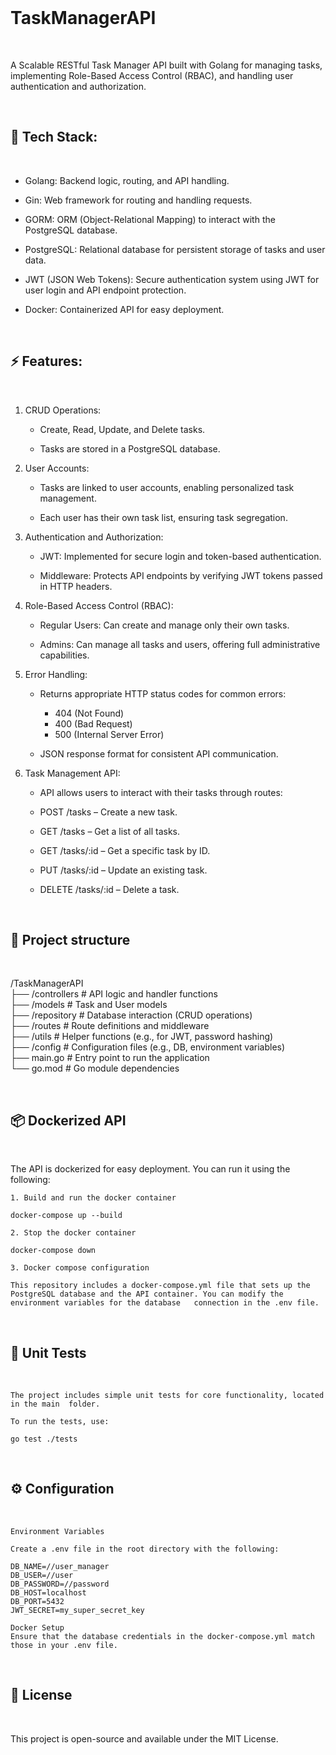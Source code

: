 <br/>

# TaskManagerAPI

<br/>

A Scalable RESTful Task Manager API built with Golang for managing tasks, implementing Role-Based Access Control (RBAC), and handling user authentication and authorization.

<br/>

## 🚀 Tech Stack:

<br/>

-   Golang: Backend logic, routing, and API handling.

-   Gin: Web framework for routing and handling requests.

-   GORM: ORM (Object-Relational Mapping) to interact with the PostgreSQL database.

-   PostgreSQL: Relational database for persistent storage of tasks and user data.

-   JWT (JSON Web Tokens): Secure authentication system using JWT for user login and API endpoint protection.

-   Docker: Containerized API for easy deployment.

<br/>

## ⚡ Features:

<br/>

1.  CRUD Operations:

    -   Create, Read, Update, and Delete tasks.

    -   Tasks are stored in a PostgreSQL database.

2.  User Accounts:

    -   Tasks are linked to user accounts, enabling personalized task management.

    -   Each user has their own task list, ensuring task segregation.

3.  Authentication and Authorization:

    -   JWT: Implemented for secure login and token-based authentication.

    -   Middleware: Protects API endpoints by verifying JWT tokens passed in HTTP headers.

4.  Role-Based Access Control (RBAC):

    -   Regular Users: Can create and manage only their own tasks.

    -   Admins: Can manage all tasks and users, offering full administrative capabilities.

5.  Error Handling:

    -   Returns appropriate HTTP status codes for common errors:

        -   404 (Not Found)
        -   400 (Bad Request)
        -   500 (Internal Server Error)

    -   JSON response format for consistent API communication.

6.  Task Management API:

    -   API allows users to interact with their tasks through routes:

    -   POST /tasks – Create a new task.

    -   GET /tasks – Get a list of all tasks.

    -   GET /tasks/:id – Get a specific task by ID.

    -   PUT /tasks/:id – Update an existing task.

    -   DELETE /tasks/:id – Delete a task.

<br/>

## 🔧 Project structure

<br/>

/TaskManagerAPI  
├── /controllers # API logic and handler functions  
├── /models # Task and User models  
├── /repository # Database interaction (CRUD operations)  
├── /routes # Route definitions and middleware  
├── /utils # Helper functions (e.g., for JWT, password hashing)  
├── /config # Configuration files (e.g., DB, environment variables)  
├── main.go # Entry point to run the application  
└── go.mod # Go module dependencies

<br/>

## 📦 Dockerized API

<br/>

The API is dockerized for easy deployment. You can run it using the following:

    1. Build and run the docker container

    docker-compose up --build

    2. Stop the docker container

    docker-compose down

    3. Docker compose configuration

    This repository includes a docker-compose.yml file that sets up the PostgreSQL database and the API container. You can modify the environment variables for the database   connection in the .env file.

<br/>

## 🧪 Unit Tests

<br/>

    The project includes simple unit tests for core functionality, located in the main  folder.

    To run the tests, use:

    go test ./tests

<br/>

## ⚙️ Configuration

<br/>

    Environment Variables

    Create a .env file in the root directory with the following:

    DB_NAME=//user_manager
    DB_USER=//user
    DB_PASSWORD=//password
    DB_HOST=localhost
    DB_PORT=5432
    JWT_SECRET=my_super_secret_key

    Docker Setup
    Ensure that the database credentials in the docker-compose.yml match those in your .env file.

<br/>

## 📜 License

<br/>

This project is open-source and available under the MIT License.

